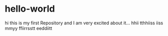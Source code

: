 # hello-world
hi this is my first Repository and I am very excited about it...
hhii  tthhiiss  iiss  mmyy  ffiirrsstt  eeddiitt
